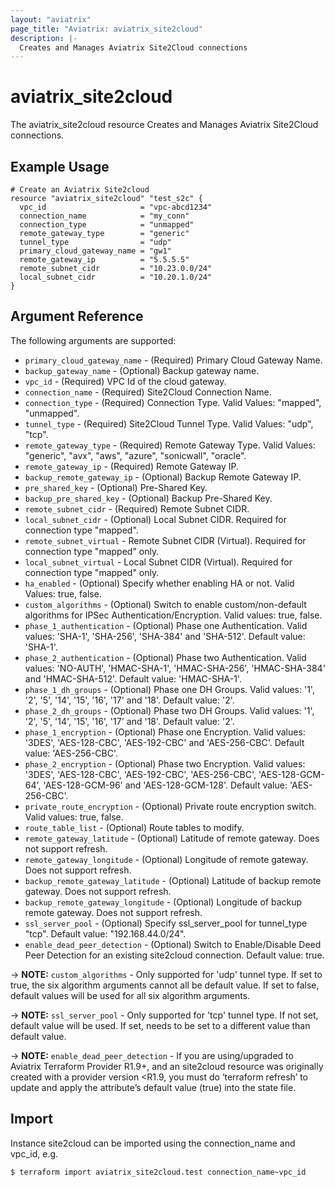```yaml
---
layout: "aviatrix"
page_title: "Aviatrix: aviatrix_site2cloud"
description: |-
  Creates and Manages Aviatrix Site2Cloud connections
---
```


# aviatrix_site2cloud

The aviatrix_site2cloud resource Creates and Manages Aviatrix Site2Cloud connections.

## Example Usage

```hcl
# Create an Aviatrix Site2cloud
resource "aviatrix_site2cloud" "test_s2c" {
  vpc_id                     = "vpc-abcd1234"
  connection_name            = "my_conn"
  connection_type            = "unmapped"
  remote_gateway_type        = "generic"
  tunnel_type                = "udp"
  primary_cloud_gateway_name = "gw1"
  remote_gateway_ip          = "5.5.5.5"
  remote_subnet_cidr         = "10.23.0.0/24"
  local_subnet_cidr          = "10.20.1.0/24"
}
```

## Argument Reference

The following arguments are supported:

* `primary_cloud_gateway_name` - (Required) Primary Cloud Gateway Name.
* `backup_gateway_name` - (Optional) Backup gateway name.
* `vpc_id` - (Required) VPC Id of the cloud gateway.
* `connection_name` - (Required) Site2Cloud Connection Name.
* `connection_type` - (Required) Connection Type. Valid Values: "mapped", "unmapped".
* `tunnel_type` - (Required) Site2Cloud Tunnel Type. Valid Values: "udp", "tcp".
* `remote_gateway_type` - (Required) Remote Gateway Type. Valid Values: "generic", "avx", "aws", "azure", "sonicwall", "oracle".
* `remote_gateway_ip` - (Required) Remote Gateway IP.
* `backup_remote_gateway_ip` - (Optional) Backup Remote Gateway IP.
* `pre_shared_key` - (Optional) Pre-Shared Key.
* `backup_pre_shared_key` - (Optional) Backup Pre-Shared Key.
* `remote_subnet_cidr` - (Required) Remote Subnet CIDR.
* `local_subnet_cidr` - (Optional) Local Subnet CIDR. Required for connection type "mapped".
* `remote_subnet_virtual` - Remote Subnet CIDR (Virtual). Required for connection type "mapped" only.
* `local_subnet_virtual` - Local Subnet CIDR (Virtual). Required for connection type "mapped" only.
* `ha_enabled` - (Optional) Specify whether enabling HA or not. Valid Values: true, false.
* `custom_algorithms` - (Optional) Switch to enable custom/non-default algorithms for IPSec Authentication/Encryption. Valid values: true, false.
* `phase_1_authentication` - (Optional) Phase one Authentication. Valid values: 'SHA-1', 'SHA-256', 'SHA-384' and 'SHA-512'. Default value: 'SHA-1'.
* `phase_2_authentication` - (Optional) Phase two Authentication. Valid values: 'NO-AUTH', 'HMAC-SHA-1', 'HMAC-SHA-256', 'HMAC-SHA-384' and 'HMAC-SHA-512'. Default value: 'HMAC-SHA-1'.
* `phase_1_dh_groups` - (Optional) Phase one DH Groups. Valid values: '1', '2', '5', '14', '15', '16', '17' and '18'. Default value: '2'.
* `phase_2_dh_groups` - (Optional) Phase two DH Groups. Valid values: '1', '2', '5', '14', '15', '16', '17' and '18'. Default value: '2'.
* `phase_1_encryption` - (Optional) Phase one Encryption. Valid values: '3DES', 'AES-128-CBC', 'AES-192-CBC' and 'AES-256-CBC'. Default value: 'AES-256-CBC'.
* `phase_2_encryption` - (Optional) Phase two Encryption. Valid values: '3DES', 'AES-128-CBC', 'AES-192-CBC', 'AES-256-CBC', 'AES-128-GCM-64', 'AES-128-GCM-96' and 'AES-128-GCM-128'. Default value: 'AES-256-CBC'.
* `private_route_encryption` - (Optional) Private route encryption switch. Valid values: true, false.
* `route_table_list` - (Optional) Route tables to modify.
* `remote_gateway_latitude` - (Optional) Latitude of remote gateway. Does not support refresh.
* `remote_gateway_longitude` - (Optional) Longitude of remote gateway. Does not support refresh.
* `backup_remote_gateway_latitude` - (Optional) Latitude of backup remote gateway. Does not support refresh.
* `backup_remote_gateway_longitude` - (Optional) Longitude of backup remote gateway. Does not support refresh.	 
* `ssl_server_pool` - (Optional) Specify ssl_server_pool for tunnel_type "tcp". Default value: "192.168.44.0/24".
* `enable_dead_peer_detection` - (Optional) Switch to Enable/Disable Deed Peer Detection for an existing site2cloud connection. Default value: true.

-> **NOTE:** `custom_algorithms` - Only supported for 'udp' tunnel type. If set to true, the six algorithm arguments cannot all be default value. If set to false, default values will be used for all six algorithm arguments.

-> **NOTE:** `ssl_server_pool` - Only supported for 'tcp' tunnel type. If not set, default value will be used. If set, needs to be set to a different value than default value.

-> **NOTE:** `enable_dead_peer_detection` - If you are using/upgraded to Aviatrix Terraform Provider R1.9+, and an site2cloud resource was originally created with a provider version <R1.9, you must do ‘terraform refresh’ to update and apply the attribute’s default value (true) into the state file.

## Import

Instance site2cloud can be imported using the connection_name and vpc_id, e.g.

```
$ terraform import aviatrix_site2cloud.test connection_name~vpc_id
```